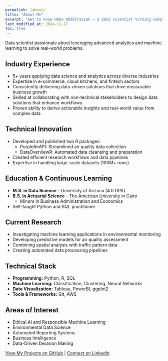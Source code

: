 ```yaml
---
permalink: /about/
title: "About Me"
excerpt: "Get to know Heba Abdelrazzak — a data scientist turning complex data into actionable insights."
last_modified_at: 2024-11-17
toc: true
---
```


Data scientist passionate about leveraging advanced analytics and machine learning to solve real-world problems.

## Industry Experience

- 5+ years applying data science and analytics across diverse industries
- Expertise in e-commerce, cloud kitchens, and fintech sectors
- Consistently delivering data-driven solutions that drive measurable business growth
- Skilled at collaborating with non-technical stakeholders to design data solutions that enhance workflows
- Proven ability to derive actionable insights and real-world value from complex data

## Technical Innovation

- Developed and published two R packages:
  - PurpleAirAPI: Streamlined air quality data collection
  - DataOverviewR: Automated data cleansing and preparation
- Created efficient research workflows and data pipelines
- Expertise in handling large-scale datasets (100M+ rows)

## Education & Continuous Learning

- **M.S. in Data Science** - University of Arizona (4.0 GPA)
- **B.S. in Actuarial Science** - The American University in Cairo
  - Minors in Business Administration and Economics
- Self-taught Python and SQL practitioner

## Current Research

- Investigating machine learning applications in environmental monitoring
- Developing predictive models for air quality assessment
- Combining spatial analysis with traffic pattern data
- Creating automated data processing pipelines

## Technical Stack

- **Programming:** Python, R, SQL
- **Machine Learning:** Classification, Clustering, Neural Networks
- **Data Visualization:** Tableau, PowerBI, ggplot2
- **Tools & Frameworks:** Git, AWS

## Areas of Interest

- Ethical AI and Responsible Machine Learning
- Environmental Data Science
- Automated Reporting Systems
- Business Intelligence
- Data-Driven Decision Making

[View My Projects on GitHub](https://github.com/heba-razzak) | [Connect on LinkedIn](http://linkedin.com/in/hrazzak)
